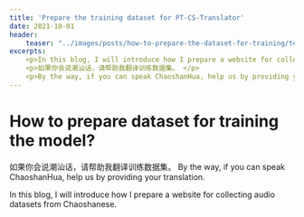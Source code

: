 ```yaml
---
title: 'Prepare the training dataset for PT-CS-Translator'
date: 2021-10-01
header: 
    teaser: "../images/posts/how-to-prepare-the-dataset-for-training/teaser.png"
excerpts:
    <p>In this blog, I will introduce how I prepare a website for collecting audio datasets from Chaoshanese. </p>
    <p>如果你会说潮汕话，请帮助我翻译训练数据集。 </p>
    <p>By the way, if you can speak ChaoshanHua, help us by providing your translation. </p>
---
```


How to prepare dataset for training the model? 
=====

如果你会说潮汕话，请帮助我翻译训练数据集。 
By the way, if you can speak ChaoshanHua, help us by providing your translation. 

In this blog, I will introduce how I prepare a website for collecting audio datasets from Chaoshanese. 







